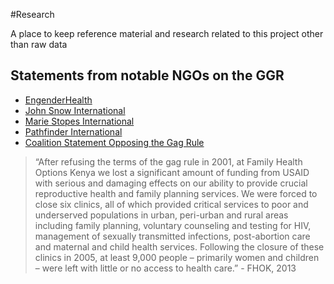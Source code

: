 #Research

A place to keep reference material and research related to this project other than raw data

## Statements from notable NGOs on the GGR

* [EngenderHealth](https://www.engenderhealth.org/media/2017/01-23-global-gag-rule-reinstated.php)
* [John Snow International](http://jsi.com/JSIInternet/Newsroom/newsitem/display.cfm?a=1&id=2029)
* [Marie Stopes International](https://mariestopes.org/what-we-do/our-approach/policy-and-advocacy/the-mexico-city-policy-a-world-without-choice/)
* [Pathfinder International](http://www.pathfinder.org/global-gag-rule-101/)
* [Coalition Statement Opposing the Gag Rule](https://www.refugeesinternational.org/advocacy-letters-1/global-gag-rule)

> “After refusing the terms of the gag rule in 2001, at Family Health Options Kenya we lost a significant amount of funding from USAID with serious and damaging effects on our ability to provide crucial reproductive health and family planning services. We were forced to close six clinics, all of which provided critical services to poor and underserved populations in urban, peri-urban and rural areas including family planning, voluntary counseling and testing for HIV, management of sexually transmitted infections, post-abortion care and maternal and child health services. Following the closure of these clinics in 2005, at least 9,000 people – primarily women and children – were left with little or no access to health care.” - FHOK, 2013
> 